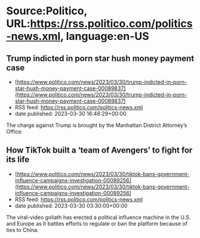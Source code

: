 # Source:Politico, URL:https://rss.politico.com/politics-news.xml, language:en-US

## Trump indicted in porn star hush money payment case
 - [https://www.politico.com/news/2023/03/30/trump-indicted-in-porn-star-hush-money-payment-case-00089837](https://www.politico.com/news/2023/03/30/trump-indicted-in-porn-star-hush-money-payment-case-00089837)
 - RSS feed: https://rss.politico.com/politics-news.xml
 - date published: 2023-03-30 16:48:29+00:00

The charge against Trump is brought by the Manhattan District Attorney’s Office.

## How TikTok built a ‘team of Avengers’ to fight for its life
 - [https://www.politico.com/news/2023/03/30/tiktok-bans-government-influence-campaigns-investigation-00089256](https://www.politico.com/news/2023/03/30/tiktok-bans-government-influence-campaigns-investigation-00089256)
 - RSS feed: https://rss.politico.com/politics-news.xml
 - date published: 2023-03-30 03:30:00+00:00

The viral-video goliath has erected a political influence machine in the U.S. and Europe as it battles efforts to regulate or ban the platform because of ties to China.

